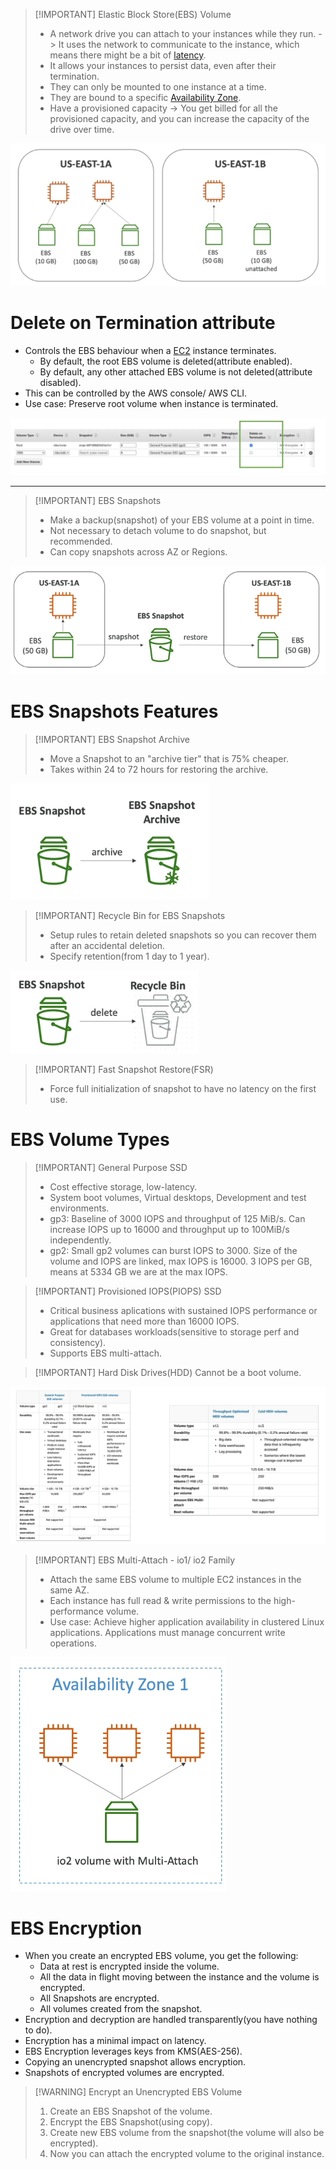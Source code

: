 > [!IMPORTANT] Elastic Block Store(EBS) Volume
> - A network drive you can attach to your instances while they run. -> It uses the network to communicate to the instance, which means there might be a bit of [latency](Redes/Chapter%201/03-Delay,%20Loss%20and%20Throughput.md).
> - It allows your instances to persist data, even after their termination.
> - They can only be mounted to one instance at a time.
> - They are bound to a specific [Availability Zone](AWS/Cloud%20Practitioner%20(CLF-C02)/03-Infrastructure%20and%20Realiability/02-Availability%20Zones.md).
> - Have a provisioned capacity -> You get billed for all the provisioned capacity, and you can increase the capacity of the drive over time.


![](AWS/AWS%20Solutions%20Architect%20Associate%20Certification%20SAA-C03/img/Pasted%20image%2020241105084929.png)

# Delete on Termination attribute
- Controls the EBS behaviour when a [EC2](AWS/Cloud%20Practitioner%20(CLF-C02)/02-Compute%20in%20the%20Cloud/01-Amazon%20Elastic%20Compute%20Cloud(EC2).md) instance terminates.
	- By default, the root EBS volume is deleted(attribute enabled).
	- By default, any other attached EBS volume is not deleted(attribute disabled).
- This can be controlled by the AWS console/ AWS CLI.
- Use case: Preserve root volume when instance is terminated.

![](AWS/AWS%20Solutions%20Architect%20Associate%20Certification%20SAA-C03/img/Pasted%20image%2020241105085254.png)

---

> [!IMPORTANT] EBS Snapshots
> - Make a backup(snapshot) of your EBS volume at a point in time.
> - Not necessary to detach volume to do snapshot, but recommended.
> - Can copy snapshots across AZ or Regions.

![](AWS/AWS%20Solutions%20Architect%20Associate%20Certification%20SAA-C03/img/Pasted%20image%2020241105090036.png)

# EBS Snapshots Features

> [!IMPORTANT] EBS Snapshot Archive
> - Move a Snapshot to an "archive tier" that is 75% cheaper.
> - Takes within 24 to 72 hours for restoring the archive.

![](AWS/AWS%20Solutions%20Architect%20Associate%20Certification%20SAA-C03/img/Pasted%20image%2020241105090310.png)



> [!IMPORTANT] Recycle Bin for EBS Snapshots
> - Setup rules to retain deleted snapshots so you can recover them after an accidental deletion.
> - Specify retention(from 1 day to 1 year).

![](AWS/AWS%20Solutions%20Architect%20Associate%20Certification%20SAA-C03/img/Pasted%20image%2020241105090442.png)

> [!IMPORTANT] Fast Snapshot Restore(FSR)
> - Force full initialization of snapshot to have no latency on the first use.


# EBS Volume Types

> [!IMPORTANT] General Purpose SSD 
> - Cost effective storage, low-latency.
> - System boot volumes, Virtual desktops, Development and test environments.
> - gp3: Baseline of 3000 IOPS and throughput of 125 MiB/s. Can increase IOPS up to 16000 and throughput up to 100MiB/s independently. 
> - gp2: Small gp2 volumes can burst IOPS to 3000. Size of the volume and IOPS are linked, max IOPS is 16000. 3 IOPS per GB, means at 5334 GB we are at the max IOPS.


> [!IMPORTANT] Provisioned IOPS(PIOPS) SSD
> - Critical business aplications with sustained IOPS performance or applications that need more than 16000 IOPS.
> - Great for databases workloads(sensitive to storage perf and consistency).
> - Supports EBS multi-attach.



> [!IMPORTANT] Hard Disk Drives(HDD)
> Cannot be a boot volume.
> 


![](AWS/AWS%20Solutions%20Architect%20Associate%20Certification%20SAA-C03/img/Pasted%20image%2020241105094154.png)


> [!IMPORTANT] EBS Multi-Attach - io1/ io2 Family
> - Attach the same EBS volume to multiple EC2 instances in the same AZ.
> - Each instance has full read & write permissions to the high-performance volume.
> - Use case: Achieve higher application availability in clustered Linux applications. Applications must manage concurrent write operations.


![](AWS/AWS%20Solutions%20Architect%20Associate%20Certification%20SAA-C03/img/Pasted%20image%2020241105094356.png)


# EBS Encryption
- When you create an encrypted EBS volume, you get the following:
	- Data at rest is encrypted inside the volume.
	- All the data in flight moving between the instance and the volume is encrypted.
	- All Snapshots are encrypted.
	- All volumes created from the snapshot.
- Encryption and decryption are handled transparently(you have nothing to do).
- Encryption has a minimal impact on latency.
- EBS Encryption leverages keys from KMS(AES-256).
- Copying an unencrypted snapshot allows encryption.
- Snapshots of encrypted volumes are encrypted.


> [!WARNING] Encrypt an Unencrypted EBS Volume
> 1. Create an EBS Snapshot of the volume.
> 2. Encrypt the EBS Snapshot(using copy).
> 3. Create new EBS volume from the snapshot(the volume will also be encrypted).
> 4. Now you can attach the encrypted volume to the original instance.
